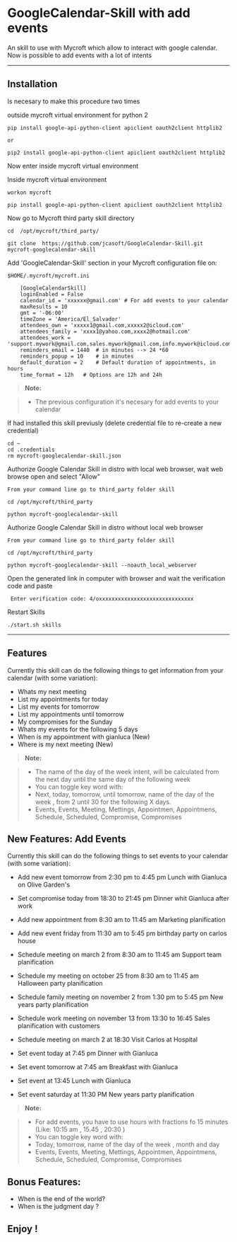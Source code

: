**GoogleCalendar-Skill with add events**
===================


An skill to use with Mycroft which allow to interact with google calendar.
Now is possible to add events with a lot of intents

----------


Installation
-------------------
Is necesary to make this procedure two times

outside mycroft virtual environment for python 2

    pip install google-api-python-client apiclient oauth2client httplib2
	
    or 

    pip2 install google-api-python-client apiclient oauth2client httplib2


Now enter inside mycroft virtual environment

Inside mycroft virtual environment

    workon mycroft

    pip install google-api-python-client apiclient oauth2client httplib2


Now go to Mycroft third party skill directory

    cd  /opt/mycroft/third_party/

    git clone  https://github.com/jcasoft/GoogleCalendar-Skill.git mycroft-googlecalendar-skill

<i class="icon-cog"></i>Add 'GoogleCalendar-Skill' section in your Mycroft configuration file on:

    $HOME/.mycroft/mycroft.ini

        [GoogleCalendarSkill]
        loginEnabled = False
        calendar_id = 'xxxxxx@gmail.com' # For add events to your calendar
        maxResults = 10
        gmt = '-06:00'
        timeZone = 'America/El_Salvador'
        attendees_own = 'xxxxx1@gmail.com,xxxxx2@icloud.com'
        attendees_family = 'xxxx1@yahoo.com,xxxx2@hotmail.com'
        attendees_work = 'support.mywork@gmail.com,sales.mywork@gmail.com,info.mywork@icloud.com'
        reminders_email = 1440  # in minutes --> 24 *60
        reminders_popup = 10    # in minutes
        default_duration = 2	# Default duration of appointments, in hours
        time_format = 12h 	# Options are 12h and 24h


> **Note:**

> - The previous configuration it's necesary for add events to your calendar


If had installed this skill previusly (delete credential file to re-create a new credential)

    cd ~
    cd .credentials
    rm mycroft-googlecalendar-skill.json


Authorize Google Calendar Skill in distro with local web browser, wait web browse open and select "Allow"

    From your command line go to third_party folder skill

    cd /opt/mycroft/third_party

    python mycroft-googlecalendar-skill

	
Authorize Google Calendar Skill in distro without local web browser

    From your command line go to third_party folder skill

    cd /opt/mycroft/third_party

    python mycroft-googlecalendar-skill --noauth_local_webserver

Open the generated link in computer with browser and wait the verification code and paste

     Enter verification code: 4/oxxxxxxxxxxxxxxxxxxxxxxxxxxxxxx   



Restart Skills

    ./start.sh skills

----------


Features
--------------------

Currently this skill can do the following things to get information from your calendar (with some variation):

- Whats my next meeting
- List my appointments for today
- List my events for tomorrow
- List my appointments until tomorrow
- My compromises for the Sunday
- Whats my events for the following 5 days
- When is my appointment with gianluca (New)
- Where is my next meeting (New)


> **Note:**

> - The name of the day of the week intent, will be calculated from the next day until the same day of the following week
> - You can toggle key word with:
> - Next, today, tomorrow, until tomorrow, name of the day of the week , from 2 until 30 for the following X days.
> - Events, Events, Meeting, Mettings, Appointmen, Appointmens, Schedule, Scheduled, Compromise, Compromises


New Features: Add Events
--------------------

Currently this skill can do the following things to set events to your calendar (with some variation):

- Add new event tomorrow from 2:30 pm to 4:45 pm Lunch with Gianluca on Olive Garden's
- Set compromise today from 18:30 to 21:45 pm Dinner whit Gianluca after work
- Add new appointment from 8:30 am to 11:45 am Marketing planification
- Add new event friday from 11:30 am to 5:45 pm birthday party on carlos house

- Schedule meeting on march 2 from 8:30 am to 11:45 am Support team planification
- Schedule my meeting on october 25 from 8:30 am to 11:45 am Halloween party planification
- Schedule family meeting on november 2 from 1:30 pm to 5:45 pm New years party planification
- Schedule work meeting on november 13 from 13:30 to 16:45  Sales planification with customers
- Schedule meeting on march 2 at 18:30 Visit Carlos at Hospital

- Set event today at 7:45 pm Dinner with Gianluca
- Set event tomorrow at 7:45 am Breakfast with Gianluca
- Set event at 13:45 Lunch with Gianluca
- Set event saturday at 11:30 PM New years party planification



> **Note:**

> - For add events, you have to use hours with fractions fo 15 minutes (Like: 10:15 am , 15.45 , 20:30 )
> - You can toggle key word with:
> - Today, tomorrow, name of the day of the week , month and day
> - Events, Events, Meeting, Mettings, Appointmen, Appointmens, Schedule, Scheduled, Compromise, Compromises


Bonus Features: 
--------------------
- When is the end of the world?
- When is the judgment day ?



**Enjoy !**
--------